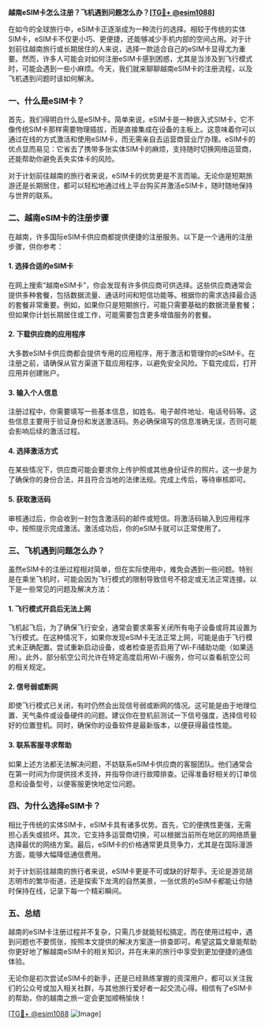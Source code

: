 **越南eSIM卡怎么注册？飞机遇到问题怎么办？[[TG💪+ @esim1088](https://t.me/s/esim1088)]**

在如今的全球旅行中，eSIM卡正逐渐成为一种流行的选择。相较于传统的实体SIM卡，eSIM卡不仅更小巧、更便捷，还能够减少手机内部的空间占用。对于计划前往越南旅行或长期居住的人来说，选择一款适合自己的eSIM卡显得尤为重要。然而，许多人可能会对如何注册eSIM卡感到困惑，尤其是当涉及到飞行模式时，可能会遇到一些小麻烦。今天，我们就来聊聊越南eSIM卡的注册流程，以及飞机遇到问题时该如何解决。

### 一、什么是eSIM卡？

首先，我们得明白什么是eSIM卡。简单来说，eSIM卡是一种嵌入式SIM卡，它不像传统SIM卡那样需要物理插拔，而是直接集成在设备的主板上。这意味着你可以通过在线的方式激活和使用eSIM卡，而无需亲自去运营商营业厅办理。eSIM卡的优点显而易见：它省去了携带多张实体SIM卡的麻烦，支持随时切换网络运营商，还能帮助你避免丢失实体卡的风险。

对于计划前往越南的旅行者来说，eSIM卡的优势更是不言而喻。无论你是短期旅游还是长期居住，都可以轻松地通过线上平台购买并激活eSIM卡，随时随地保持与世界的联系。

### 二、越南eSIM卡的注册步骤

在越南，许多国际eSIM卡供应商都提供便捷的注册服务。以下是一个通用的注册步骤，供你参考：

#### 1. **选择合适的eSIM卡**
   在网上搜索“越南eSIM卡”，你会发现有许多供应商可供选择。这些供应商通常会提供多种套餐，包括数据流量、通话时间和短信功能等。根据你的需求选择最合适的套餐非常重要。例如，如果你只是短期旅行，可能只需要基础的数据流量套餐；但如果你计划长期居住或工作，可能需要包含更多增值服务的套餐。

#### 2. **下载供应商的应用程序**
   大多数eSIM卡供应商都会提供专用的应用程序，用于激活和管理你的eSIM卡。在注册之前，请确保从官方渠道下载应用程序，以避免安全风险。下载完成后，打开应用并创建账户。

#### 3. **输入个人信息**
   注册过程中，你需要填写一些基本信息，如姓名、电子邮件地址、电话号码等。这些信息主要用于验证身份和发送激活码。务必确保填写的信息准确无误，否则可能会影响后续的激活过程。

#### 4. **选择激活方式**
   在某些情况下，供应商可能会要求你上传护照或其他身份证件的照片。这一步是为了确保你的身份合法，并且符合当地的法律法规。完成上传后，等待审核即可。

#### 5. **获取激活码**
   审核通过后，你会收到一封包含激活码的邮件或短信。将激活码输入到应用程序中，按照提示完成激活。激活成功后，你的eSIM卡就可以正常使用了。

### 三、飞机遇到问题怎么办？

虽然eSIM卡的注册过程相对简单，但在实际使用中，难免会遇到一些问题。特别是在乘坐飞机时，可能会因为飞行模式的限制导致信号不稳定或无法正常连接。以下是一些常见的问题及解决方法：

#### 1. **飞行模式开启后无法上网**
   飞机起飞后，为了确保飞行安全，通常会要求乘客关闭所有电子设备或将其设置为飞行模式。在这种情况下，如果你发现eSIM卡无法正常上网，可能是由于飞行模式未正确配置。尝试重新启动设备，或者检查是否启用了Wi-Fi辅助功能（如果适用）。此外，部分航空公司允许在特定高度启用Wi-Fi服务，你可以查看航空公司的相关规定。

#### 2. **信号弱或断网**
   即使飞行模式已关闭，有时仍然会出现信号弱或断网的情况。这可能是由于地理位置、天气条件或设备硬件的问题。建议你在登机前测试一下信号强度，选择信号较好的位置登机。同时，确保你的设备软件是最新版本，以便获得最佳性能。

#### 3. **联系客服寻求帮助**
   如果上述方法都无法解决问题，不妨联系eSIM卡供应商的客服团队。他们通常会在第一时间为你提供技术支持，并指导你进行故障排查。记得准备好相关的订单信息和设备型号，以便客服更快地定位问题。

### 四、为什么选择eSIM卡？

相比于传统的实体SIM卡，eSIM卡具有诸多优势。首先，它的便携性更强，无需担心丢失或损坏。其次，它支持多运营商切换，可以根据当前所在地区的网络质量选择最优的网络方案。最后，eSIM卡的价格通常更具竞争力，尤其是在国际漫游方面，能够大幅降低通信费用。

对于计划前往越南的旅行者来说，eSIM卡更是不可或缺的好帮手。无论是游览胡志明市的繁华街道，还是探索下龙湾的自然美景，一张优质的eSIM卡都能让你随时保持在线，记录下每一个精彩瞬间。

### 五、总结

越南的eSIM卡注册过程并不复杂，只需几步就能轻松搞定。而在使用过程中，遇到问题也不要慌张，按照本文提供的解决方案逐一排查即可。希望这篇文章能帮助你更好地了解越南eSIM卡的相关知识，并在未来的旅行中享受到更加便捷的通信体验。

无论你是初次尝试eSIM卡的新手，还是已经熟练掌握的资深用户，都可以关注我们的公众号或加入相关社群，与其他旅行爱好者一起交流心得。相信有了eSIM卡的帮助，你的越南之旅一定会更加顺畅愉快！

[[TG💪+ @esim1088](https://t.me/s/esim1088) ![Image](https://i.postimg.cc/4NQfJmqS/Snipaste-2025-05-13-00-14-12.png)]